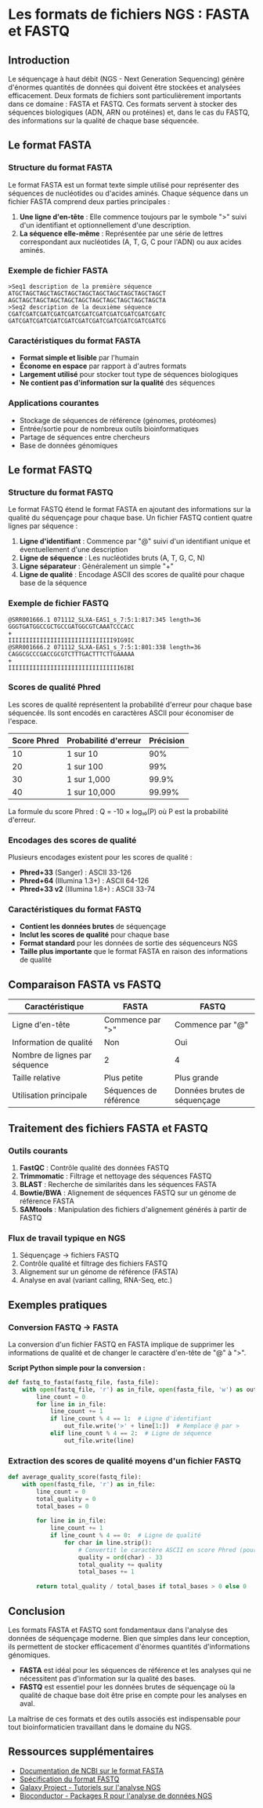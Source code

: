 # Les formats de fichiers NGS : FASTA et FASTQ

## Introduction

Le séquençage à haut débit (NGS - Next Generation Sequencing) génère d'énormes quantités de données qui doivent être stockées et analysées efficacement. Deux formats de fichiers sont particulièrement importants dans ce domaine : FASTA et FASTQ. Ces formats servent à stocker des séquences biologiques (ADN, ARN ou protéines) et, dans le cas du FASTQ, des informations sur la qualité de chaque base séquencée.

## Le format FASTA

### Structure du format FASTA

Le format FASTA est un format texte simple utilisé pour représenter des séquences de nucléotides ou d'acides aminés. Chaque séquence dans un fichier FASTA comprend deux parties principales :

1. **Une ligne d'en-tête** : Elle commence toujours par le symbole ">" suivi d'un identifiant et optionnellement d'une description.
2. **La séquence elle-même** : Représentée par une série de lettres correspondant aux nucléotides (A, T, G, C pour l'ADN) ou aux acides aminés.

### Exemple de fichier FASTA

```
>Seq1 description de la première séquence
ATGCTAGCTAGCTAGCTAGCTAGCTAGCTAGCTAGCTAGCTAGCT
AGCTAGCTAGCTAGCTAGCTAGCTAGCTAGCTAGCTAGCTAGCTA
>Seq2 description de la deuxième séquence
CGATCGATCGATCGATCGATCGATCGATCGATCGATCGATCGATC
GATCGATCGATCGATCGATCGATCGATCGATCGATCGATCGATCG
```

### Caractéristiques du format FASTA

- **Format simple et lisible** par l'humain
- **Économe en espace** par rapport à d'autres formats
- **Largement utilisé** pour stocker tout type de séquences biologiques
- **Ne contient pas d'information sur la qualité** des séquences

### Applications courantes

- Stockage de séquences de référence (génomes, protéomes)
- Entrée/sortie pour de nombreux outils bioinformatiques
- Partage de séquences entre chercheurs
- Base de données génomiques


## Le format FASTQ

### Structure du format FASTQ

Le format FASTQ étend le format FASTA en ajoutant des informations sur la qualité du séquençage pour chaque base. Un fichier FASTQ contient quatre lignes par séquence :

1. **Ligne d'identifiant** : Commence par "@" suivi d'un identifiant unique et éventuellement d'une description
2. **Ligne de séquence** : Les nucléotides bruts (A, T, G, C, N)
3. **Ligne séparateur** : Généralement un simple "+"
4. **Ligne de qualité** : Encodage ASCII des scores de qualité pour chaque base de la séquence

### Exemple de fichier FASTQ

```
@SRR001666.1 071112_SLXA-EAS1_s_7:5:1:817:345 length=36
GGGTGATGGCCGCTGCCGATGGCGTCAAATCCCACC
+
IIIIIIIIIIIIIIIIIIIIIIIIIIIIII9IG9IC
@SRR001666.2 071112_SLXA-EAS1_s_7:5:1:801:338 length=36
CAGGCGCCCGACCGCGTCTTTGACTTTCTTGAAAAA
+
IIIIIIIIIIIIIIIIIIIIIIIIIIIIIIII6IBI
```

### Scores de qualité Phred

Les scores de qualité représentent la probabilité d'erreur pour chaque base séquencée. Ils sont encodés en caractères ASCII pour économiser de l'espace.

| Score Phred | Probabilité d'erreur | Précision |
|-------------|----------------------|-----------|
| 10          | 1 sur 10             | 90%       |
| 20          | 1 sur 100            | 99%       |
| 30          | 1 sur 1,000          | 99.9%     |
| 40          | 1 sur 10,000         | 99.99%    |

La formule du score Phred : Q = -10 × log₁₀(P)
où P est la probabilité d'erreur.

### Encodages des scores de qualité

Plusieurs encodages existent pour les scores de qualité :

- **Phred+33** (Sanger) : ASCII 33-126
- **Phred+64** (Illumina 1.3+) : ASCII 64-126
- **Phred+33 v2** (Illumina 1.8+) : ASCII 33-74


### Caractéristiques du format FASTQ

- **Contient les données brutes** de séquençage
- **Inclut les scores de qualité** pour chaque base
- **Format standard** pour les données de sortie des séquenceurs NGS
- **Taille plus importante** que le format FASTA en raison des informations de qualité

## Comparaison FASTA vs FASTQ

| Caractéristique | FASTA | FASTQ |
|-----------------|-------|-------|
| Ligne d'en-tête | Commence par ">" | Commence par "@" |
| Information de qualité | Non | Oui |
| Nombre de lignes par séquence | 2 | 4 |
| Taille relative | Plus petite | Plus grande |
| Utilisation principale | Séquences de référence | Données brutes de séquençage |

## Traitement des fichiers FASTA et FASTQ

### Outils courants

1. **FastQC** : Contrôle qualité des données FASTQ
2. **Trimmomatic** : Filtrage et nettoyage des séquences FASTQ
3. **BLAST** : Recherche de similarités dans les séquences FASTA
4. **Bowtie/BWA** : Alignement de séquences FASTQ sur un génome de référence FASTA
5. **SAMtools** : Manipulation des fichiers d'alignement générés à partir de FASTQ

### Flux de travail typique en NGS

1. Séquençage → fichiers FASTQ
2. Contrôle qualité et filtrage des fichiers FASTQ
3. Alignement sur un génome de référence (FASTA)
4. Analyse en aval (variant calling, RNA-Seq, etc.)


## Exemples pratiques

### Conversion FASTQ → FASTA

La conversion d'un fichier FASTQ en FASTA implique de supprimer les informations de qualité et de changer le caractère d'en-tête de "@" à ">".

**Script Python simple pour la conversion :**

```python
def fastq_to_fasta(fastq_file, fasta_file):
    with open(fastq_file, 'r') as in_file, open(fasta_file, 'w') as out_file:
        line_count = 0
        for line in in_file:
            line_count += 1
            if line_count % 4 == 1:  # Ligne d'identifiant
                out_file.write('>' + line[1:])  # Remplace @ par >
            elif line_count % 4 == 2:  # Ligne de séquence
                out_file.write(line)
```

### Extraction des scores de qualité moyens d'un fichier FASTQ

```python
def average_quality_score(fastq_file):
    with open(fastq_file, 'r') as in_file:
        line_count = 0
        total_quality = 0
        total_bases = 0
        
        for line in in_file:
            line_count += 1
            if line_count % 4 == 0:  # Ligne de qualité
                for char in line.strip():
                    # Convertit le caractère ASCII en score Phred (pour Phred+33)
                    quality = ord(char) - 33
                    total_quality += quality
                    total_bases += 1
                    
        return total_quality / total_bases if total_bases > 0 else 0
```

## Conclusion

Les formats FASTA et FASTQ sont fondamentaux dans l'analyse des données de séquençage moderne. Bien que simples dans leur conception, ils permettent de stocker efficacement d'énormes quantités d'informations génomiques.

- **FASTA** est idéal pour les séquences de référence et les analyses qui ne nécessitent pas d'information sur la qualité des bases.
- **FASTQ** est essentiel pour les données brutes de séquençage où la qualité de chaque base doit être prise en compte pour les analyses en aval.

La maîtrise de ces formats et des outils associés est indispensable pour tout bioinformaticien travaillant dans le domaine du NGS.

## Ressources supplémentaires

- [Documentation de NCBI sur le format FASTA](https://ncbi.nlm.nih.gov/blast/fasta.shtml)
- [Spécification du format FASTQ](https://en.wikipedia.org/wiki/FASTQ_format)
- [Galaxy Project - Tutoriels sur l'analyse NGS](https://galaxyproject.org/learn/)
- [Bioconductor - Packages R pour l'analyse de données NGS](https://bioconductor.org/)
